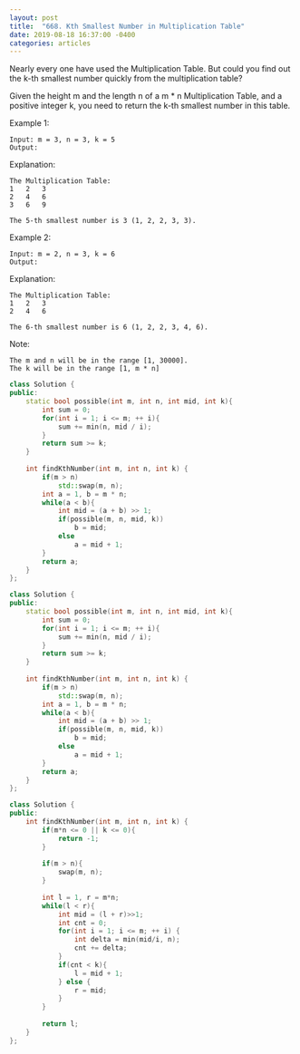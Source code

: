 ```yaml
---
layout: post
title:  "668. Kth Smallest Number in Multiplication Table"
date: 2019-08-18 16:37:00 -0400
categories: articles
---
```

Nearly every one have used the Multiplication Table. But could you find out the k-th smallest number quickly from the multiplication table?

Given the height m and the length n of a m * n Multiplication Table, and a positive integer k, you need to return the k-th smallest number in this table.

Example 1:
```
Input: m = 3, n = 3, k = 5
Output: 
```
Explanation: 
```
The Multiplication Table:
1	2	3
2	4	6
3	6	9

The 5-th smallest number is 3 (1, 2, 2, 3, 3).
```
Example 2:
```
Input: m = 2, n = 3, k = 6
Output: 
```
Explanation: 
```
The Multiplication Table:
1	2	3
2	4	6

The 6-th smallest number is 6 (1, 2, 2, 3, 4, 6).
```
Note:
```
The m and n will be in the range [1, 30000].
The k will be in the range [1, m * n]
```
```c++
class Solution {
public:
    static bool possible(int m, int n, int mid, int k){
        int sum = 0;
        for(int i = 1; i <= m; ++ i){
            sum += min(n, mid / i);
        }
        return sum >= k;
    }
    
    int findKthNumber(int m, int n, int k) {
        if(m > n)
            std::swap(m, n);
        int a = 1, b = m * n;
        while(a < b){
            int mid = (a + b) >> 1;
            if(possible(m, n, mid, k))
                b = mid;
            else
                a = mid + 1;
        }
        return a;
    }
};
```
```c++
class Solution {
public:
    static bool possible(int m, int n, int mid, int k){
        int sum = 0;
        for(int i = 1; i <= m; ++ i){
            sum += min(n, mid / i);
        }
        return sum >= k;
    }
    
    int findKthNumber(int m, int n, int k) {
        if(m > n)
            std::swap(m, n);
        int a = 1, b = m * n;
        while(a < b){
            int mid = (a + b) >> 1;
            if(possible(m, n, mid, k))
                b = mid;
            else
                a = mid + 1;
        }
        return a;
    }
};
```
```c++
class Solution {
public:
    int findKthNumber(int m, int n, int k) {
        if(m*n <= 0 || k <= 0){
            return -1;
        }
        
        if(m > n){
            swap(m, n);
        }
        
        int l = 1, r = m*n;
        while(l < r){
            int mid = (l + r)>>1;
            int cnt = 0;
            for(int i = 1; i <= m; ++ i) {
                int delta = min(mid/i, n);
                cnt += delta;
            }
            if(cnt < k){
                l = mid + 1;
            } else {
                r = mid;
            }
        }
        
        return l;
    }
};
```